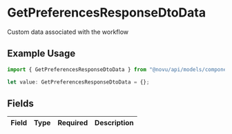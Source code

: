 # GetPreferencesResponseDtoData

Custom data associated with the workflow

## Example Usage

```typescript
import { GetPreferencesResponseDtoData } from "@novu/api/models/components";

let value: GetPreferencesResponseDtoData = {};
```

## Fields

| Field       | Type        | Required    | Description |
| ----------- | ----------- | ----------- | ----------- |